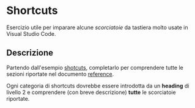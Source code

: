 # Shortcuts
Esercizio utile per imparare alcune *scorciatoie* da tastiera molto usate in Visual Studio Code.
## Descrizione
Partendo dall'esempio [shotcuts](../examples/shortcuts.html), completarlo per comprendere tutte le sezioni riportate nel documento [reference](keyboard-shortcuts-windows.pdf).

Ogni categoria di shortcuts dovrebbe essere introdotta da un **heading** di livello 2 e comprendere (con breve descrizione) **tutte** le scorciatoie riportate.
